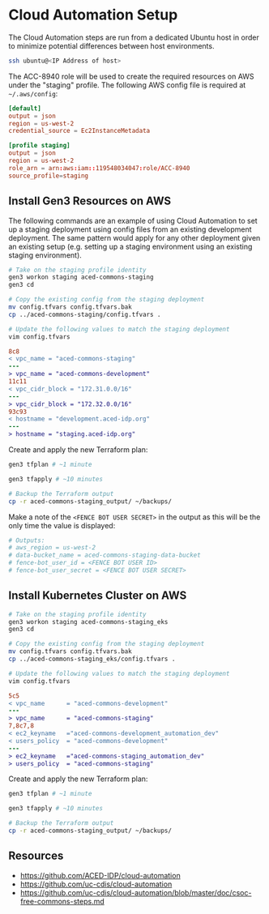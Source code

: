 # Cloud Automation Setup

The Cloud Automation steps are run from a dedicated Ubuntu host in order to minimize potential differences between host environments.

```sh
ssh ubuntu@<IP Address of host> 
```

The ACC-8940 role will be used to create the required resources on AWS under the "staging" profile. The following AWS config file is required at `~/.aws/config`:

```conf
[default]
output = json
region = us-west-2
credential_source = Ec2InstanceMetadata

[profile staging]
output = json
region = us-west-2
role_arn = arn:aws:iam::119548034047:role/ACC-8940
source_profile=staging
```

## Install Gen3 Resources on AWS

The following commands are an example of using Cloud Automation to set up a staging deployment using config files from an existing development deployment. The same pattern would apply for any other deployment given an existing setup (e.g. setting up a staging environment using an existing staging environment).

```sh
# Take on the staging profile identity
gen3 workon staging aced-commons-staging
gen3 cd

# Copy the existing config from the staging deployment
mv config.tfvars config.tfvars.bak
cp ../aced-commons-staging/config.tfvars .

# Update the following values to match the staging deployment
vim config.tfvars
```

```diff
8c8
< vpc_name = "aced-commons-staging"
---
> vpc_name = "aced-commons-development"
11c11
< vpc_cidr_block = "172.31.0.0/16"
---
> vpc_cidr_block = "172.32.0.0/16"
93c93
< hostname = "development.aced-idp.org"
---
> hostname = "staging.aced-idp.org"
```

Create and apply the new Terraform plan:

```sh
gen3 tfplan # ~1 minute

gen3 tfapply # ~10 minutes

# Backup the Terraform output
cp -r aced-commons-staging_output/ ~/backups/
```

Make a note of the `<FENCE BOT USER SECRET>` in the output as this will be the only time the value is displayed:

```sh
# Outputs:
# aws_region = us-west-2
# data-bucket_name = aced-commons-staging-data-bucket
# fence-bot_user_id = <FENCE BOT USER ID>
# fence-bot_user_secret = <FENCE BOT USER SECRET>
```

## Install Kubernetes Cluster on AWS

```sh
# Take on the staging profile identity
gen3 workon staging aced-commons-staging_eks
gen3 cd

# Copy the existing config from the staging deployment
mv config.tfvars config.tfvars.bak
cp ../aced-commons-staging_eks/config.tfvars .

# Update the following values to match the staging deployment
vim config.tfvars
```

```diff
5c5
< vpc_name      = "aced-commons-development"
---
> vpc_name      = "aced-commons-staging"
7,8c7,8
< ec2_keyname   ="aced-commons-development_automation_dev"
< users_policy  = "aced-commons-development"
---
> ec2_keyname   ="aced-commons-staging_automation_dev"
> users_policy  = "aced-commons-staging"
```

Create and apply the new Terraform plan:

```sh
gen3 tfplan # ~1 minute

gen3 tfapply # ~10 minutes

# Backup the Terraform output
cp -r aced-commons-staging_output/ ~/backups/
```

## Resources

- <https://github.com/ACED-IDP/cloud-automation>
- <https://github.com/uc-cdis/cloud-automation>
- <https://github.com/uc-cdis/cloud-automation/blob/master/doc/csoc-free-commons-steps.md>
